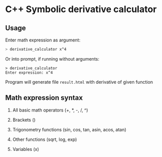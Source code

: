 # C++ Symbolic derivative calculator

## Usage

Enter math expression as argument:

```bash
> derivative_calculator x^4
```

Or into prompt, if running without arguments:

```
> derivative_calculator
Enter expression: x^4
```

Program will generate file `result.html` with derivative of given function

## Math expression syntax

1. All basic math operators (+, *, -, /, ^)
2. Brackets ()
3. Trigonometry functions (sin, cos, tan, asin, acos, atan)
4. Other functions (sqrt, log, exp)

5. Variables (x)